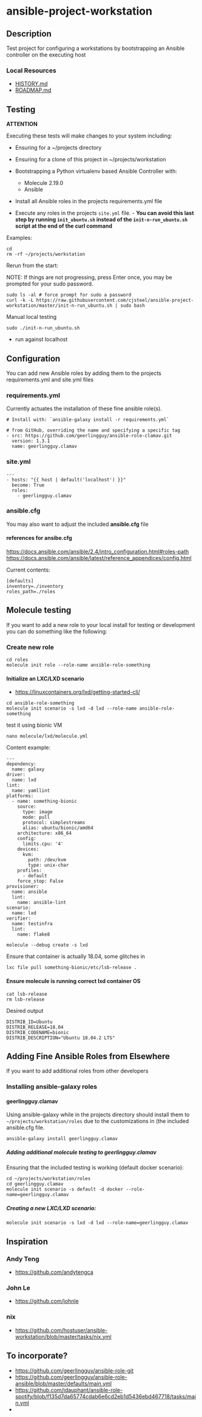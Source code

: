 # ansible-project-workstation

## Description

Test project for configuring a workstations by bootstrapping an Ansible controller on the executing host

### Local Resources

* [HISTORY.md](HISTORY.md)
* [ROADMAP.md](ROADMAP.md)

## Testing

**ATTENTION**

Executing these tests will make changes to your system including: 

* Ensuring for a ~/projects directory
* Ensuring for a clone of this project in ~/projects/workstation
* Bootstrapping a Python virtualenv based Ansible Controller with:
  * Molecule 2.19.0
  * Ansible

* Install all Ansible roles in the projects requirements.yml file

* Execute any roles in the projects `site.yml` file. - **You can avoid this last step by running `init_ubuntu.sh` instead of the `init-n-run_ubuntu.sh` script at the end of the curl command**

Examples:

```shell
cd
rm -rf ~/projects/workstation
```

Rerun from the start:

NOTE: If things are not progressing, press Enter once, you may be prompted for your sudo password.

```shell
sudo ls -al # force prompt for sudo a password
curl -k -L https://raw.githubusercontent.com/cjsteel/ansible-project-workstation/master/init-n-run_ubuntu.sh | sudo bash
```

Manual local testing

```shell
sudo ./init-n-run_ubuntu.sh
```

* run against localhost
## Configuration

You can add new Ansible roles by adding them to the projects requirements.yml and site.yml files

### requirements.yml

Currently actuates the installation of these fine ansible role(s).

```shell
# Install with: `ansible-galaxy install -r requirements.yml`

# from GitHub, overriding the name and specifying a specific tag
- src: https://github.com/geerlingguy/ansible-role-clamav.git
  version: 1.3.1
  name: geerlingguy.clamav
```

### site.yml

```shell
---
- hosts: "{{ host | default('localhost') }}"
  become: True
  roles:
    - geerlingguy.clamav
```
### ansible.cfg

You may also want to adjust the included **ansible.cfg** file

#### references for ansibe.cfg 

https://docs.ansible.com/ansible/2.4/intro_configuration.html#roles-path
https://docs.ansible.com/ansible/latest/reference_appendices/config.html

Current contents:

```shell
[defaults]
inventory=./inventory
roles_path=./roles
```

## Molecule testing

If you want to add a new role to your local install for testing or development you can do something like the following:

### Create new role

```shell
cd roles
molecule init role --role-name ansible-role-something
```

#### Initialize an LXC/LXD scenario

* https://linuxcontainers.org/lxd/getting-started-cli/

```shell
cd ansible-role-something
molecule init scenario -s lxd -d lxd --role-name ansible-role-something
```

test it using bionic VM

```shell
nano molecule/lxd/molecule.yml
```

Content example:

```shell
---
dependency:
  name: galaxy
driver:
  name: lxd
lint:
  name: yamllint
platforms:
  - name: something-bionic
    source:
      type: image
      mode: pull
      protocol: simplestreams
      alias: ubuntu/bionic/amd64
    architecture: x86_64
    config:
      limits.cpu: '4'
    devices:
      kvm:
        path: /dev/kvm
        type: unix-char
    profiles:
      - default
    force_stop: False
provisioner:
  name: ansible
  lint:
    name: ansible-lint
scenario:
  name: lxd
verifier:
  name: testinfra
  lint:
    name: flake8
```



```shell
molecule --debug create -s lxd
```

Ensure that container is actually 18.04, some glitches in 

```shell
lxc file pull something-bionic/etc/lsb-release .
```

#### Ensure molecule is running correct lxd container OS

```shell
cat lsb-release
rm lsb-release
```

Desired output

```shell
DISTRIB_ID=Ubuntu
DISTRIB_RELEASE=18.04
DISTRIB_CODENAME=bionic
DISTRIB_DESCRIPTION="Ubuntu 18.04.2 LTS"
```

## Adding Fine Ansible Roles from Elsewhere

If you want to add additional roles from other developers

### Installing ansible-galaxy roles

#### geerlingguy.clamav

Using ansible-galaxy while in the projects directory should install them to `~/projects/workstation/roles` due to the customizations in (the included ansible.cfg file.

```shell
ansible-galaxy install geerlingguy.clamav
```

##### Adding additional molecule testing to geerlingguy.clamav

Ensuring that the included testing is working (default docker scenario):

```shell
cd ~/projects/workstation/roles
cd geerlingguy.clamav
molecule init scenario -s default -d docker --role-name=geerlingguy.clamav
```

##### Creating a new LXC/LXD scenario:

```shell
molecule init scenario -s lxd -d lxd --role-name=geerlingguy.clamav
```

## Inspiration

### Andy Teng

* https://github.com/andytengca

### John Le

* https://github.com/johnle

### nix

* https://github.com/hostuser/ansible-workstation/blob/master/tasks/nix.yml

## To incorporate?

* https://github.com/geerlingguy/ansible-role-git
* https://github.com/geerlingguy/ansible-role-ansible/blob/master/defaults/main.yml
* https://github.com/jdauphant/ansible-role-spotify/blob/f135d7da65774cdab6e6cd2eb1d5436ebd467718/tasks/main.yml
* 
